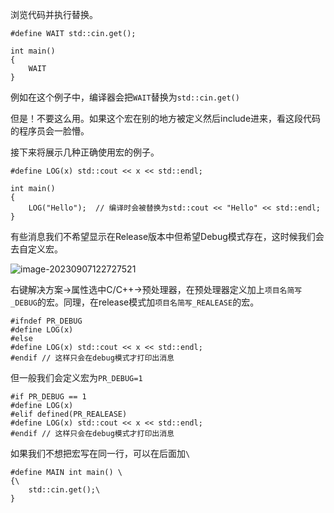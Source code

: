 浏览代码并执行替换。

```
#define WAIT std::cin.get();

int main()
{
	WAIT
}
```

例如在这个例子中，编译器会把`WAIT`替换为`std::cin.get()`

但是！不要这么用。如果这个宏在别的地方被定义然后include进来，看这段代码的程序员会一脸懵。

接下来将展示几种正确使用宏的例子。

```
#define LOG(x) std::cout << x << std::endl;

int main()
{
	LOG("Hello");  // 编译时会被替换为std::cout << "Hello" << std::endl;
}
```

有些消息我们不希望显示在Release版本中但希望Debug模式存在，这时候我们会去自定义宏。

![image-20230907122727521](C:\Users\lanwei\AppData\Roaming\Typora\typora-user-images\image-20230907122727521.png)

右键解决方案->属性选中C/C++->预处理器，在预处理器定义加上`项目名简写_DEBUG`的宏。同理，在release模式加`项目名简写_REALEASE`的宏。

```
#ifndef PR_DEBUG
#define LOG(x)
#else
#define LOG(x) std::cout << x << std::endl;
#endif // 这样只会在debug模式才打印出消息
```

但一般我们会定义宏为`PR_DEBUG=1`

```
#if PR_DEBUG == 1
#define LOG(x)
#elif defined(PR_REALEASE)
#define LOG(x) std::cout << x << std::endl;
#endif // 这样只会在debug模式才打印出消息
```

如果我们不想把宏写在同一行，可以在后面加`\`

```
#define MAIN int main() \
{\
	std::cin.get();\
}
```

